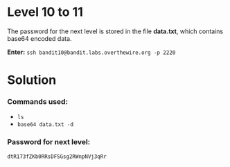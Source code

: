 # Level 10 to 11
The password for the next level is stored in the file **data.txt**, which contains base64 encoded data.

**Enter:** `ssh bandit10@bandit.labs.overthewire.org -p 2220`

# Solution

### Commands used:

- `ls`
- `base64 data.txt -d`


### Password for next level:
```
dtR173fZKb0RRsDFSGsg2RWnpNVj3qRr
```